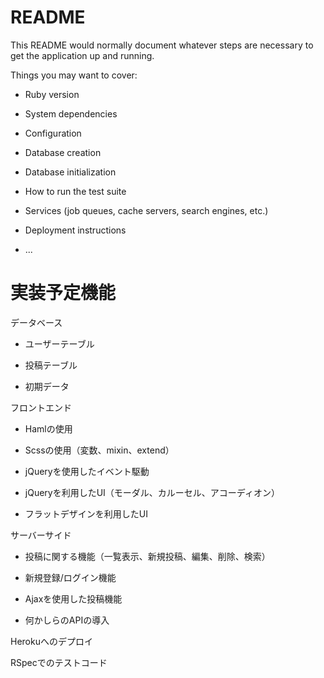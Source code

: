 # README

This README would normally document whatever steps are necessary to get the
application up and running.

Things you may want to cover:

* Ruby version

* System dependencies

* Configuration

* Database creation

* Database initialization

* How to run the test suite

* Services (job queues, cache servers, search engines, etc.)

* Deployment instructions

* ...


# 実装予定機能

データベース
* ユーザーテーブル

* 投稿テーブル

* 初期データ

フロントエンド
* Hamlの使用

* Scssの使用（変数、mixin、extend）

* jQueryを使用したイベント駆動

* jQueryを利用したUI（モーダル、カルーセル、アコーディオン）

* フラットデザインを利用したUI


サーバーサイド
* 投稿に関する機能（一覧表示、新規投稿、編集、削除、検索）

* 新規登録/ログイン機能

* Ajaxを使用した投稿機能

* 何かしらのAPIの導入

Herokuへのデプロイ

RSpecでのテストコード

